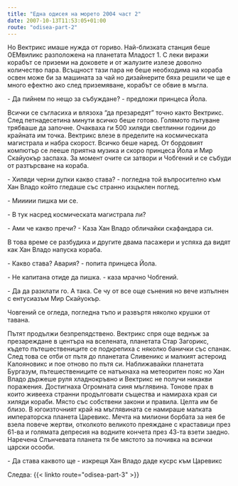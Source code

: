 ```yaml
---
title: "Една одисея на морето 2004 част 2"
date: 2007-10-13T11:53:05+01:00
route: "odisea-part-2"
---
```


Но Вектрикс имаше нужда от гориво. Най-близката станция беше ОЕМвиликс разположена на планетата Младост 1. С леки виражи корабът се приземи на доковете и от жалузите излезе доволно количество пара. Всъщност тази пара не беше необходима на кораба освен може би за машината за чай но дизайнерите бяха решили че ще е много ефектно ако след приземяване, корабът се обвие в мъгла.

\- Да пийнем по нещо за събуждане? - предложи принцеса Йола.

Всички се съгласиха и влязоха “да презаредят” точно както Вектрикс. След петнадесетина минути всичко беше готово. Голямото пътуване трябваше да започне. Очакваха ги 500 хиляди светлинни години до крайната им точка. Вектрикс влезе в пределите на космическата магистрала и набра скорост. Всичко беше наред. От бордовият компютър се лееше приятна музика и скоро принцеса Йола и Мир Скайуокър заспаха. За момент очите си затвори и Чобгений и се събуди от разтърсване на кораба.

\- Хиляди черни дупки какво става? - погледна той въпросително към Хан Владо който гледаше със странно изцъклен поглед.

\- Миииии пишка ми се.

\- В тук насред космическата магистрала ли?

\- Ами че какво пречи? - Каза Хан Владо обличайки скафандара си.

В това време се разбудиха и другите двама пасажери и успяха да видят как Хан Владо напуска кораба.

\- Какво става? Авария? - попита принцеса Йола.

\- Не капитана отиде да пишка. - каза мрачно Чобгений.

\- Да да разклати го. А така. Се чу от все още сънения но вече изпълнен с ентусиазъм Мир Скайуокър.

Човгений се огледа, погледна тъпо и развъртя няколко крушки от тавана.

Пътят продължи безпрепядствено. Вектрикс спря още веднъж за презареждане в центъра на вселената, планетата Стар Загорикс, където пътешествениците се подкрепиха с няколко банички със спанак. След това се отби от пътя до планетата Сливеникс и малкият астероид Калояновикс и пое отново по пътя си. Наближавайки планетата Бургазум, пътешествениците се натъкнаха на метеоритен пояс но Хан Владо държеше руля хладнокръвно и Вектрикс не получи никакви поражения. Достигнаха Огромната синя мъглявина. Тонове прах в които живееха странни продълговати същества и намираха края си хиляди кораби. Място със собствени закони и правила. Целта им бе близо. В югоизточният край на мъглявината се намираше малката императорска планета Царевикс. Мечта на милиони борбата за нея бе взела повече жертви, отколкото великото преяждане с краставици през 61-ва и голямата депресия на водните кончета през 43-та взети заедно. Наречена Слънчевата планета тя бе мястото за почивка на всички царски осооби.

\- Да става каквото ще - изкрещя Хан Владо даде кусрс към Царевикс

Следва: {{< linkto route="odisea-part-3" >}}
